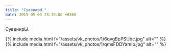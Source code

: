 ```yaml
---
title: "СувенирЫ."
date: 2015-05-03 23:10:00 +0300
---
```


СувенирЫ.


{% include media.html f="/assets/vk_photos/1/6qvgBpPSUbc.jpg" alt="" %}
{% include media.html f="/assets/vk_photos/1/qmsFDDYamIo.jpg" alt="" %}
